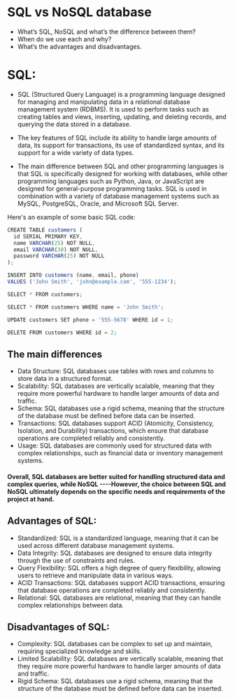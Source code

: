 # SQL vs NoSQL database
- What’s SQL, NoSQL and what’s the difference between them?
- When do we use each and why?
- What’s the advantages and disadvantages.
# SQL:
- SQL (Structured Query Language) is a programming language designed for managing and manipulating data in a relational database management system (RDBMS). It is used to perform tasks such as creating tables and views, inserting, updating, and deleting records, and querying the data stored in a database.

- The key features of SQL include its ability to handle large amounts of data, its support for transactions, its use of standardized syntax, and its support for a wide variety of data types.

- The main difference between SQL and other programming languages is that SQL is specifically designed for working with databases, while other programming languages such as Python, Java, or JavaScript are designed for general-purpose programming tasks. SQL is used in combination with a variety of database management systems such as MySQL, PostgreSQL, Oracle, and Microsoft SQL Server.

Here's an example of some basic SQL code:
```js
CREATE TABLE customers (
  id SERIAL PRIMARY KEY,
  name VARCHAR(25) NOT NULL,
  email VARCHAR(30) NOT NULL,
  password VARCHAR(25) NOT NULL
); 
```
```js
INSERT INTO customers (name, email, phone)
VALUES ('John Smith', 'john@example.com', '555-1234');
```

```js 
SELECT * FROM customers;
```

```js
SELECT * FROM customers WHERE name = 'John Smith';
```

```js
UPDATE customers SET phone = '555-5678' WHERE id = 1;
```

``` js
DELETE FROM customers WHERE id = 2;
```
## The main differences
- Data Structure:
 SQL databases use tables with rows and columns to store data in a structured format.
- Scalability:
 SQL databases are vertically scalable, meaning that they require more powerful hardware to handle larger amounts of data and traffic.
- Schema:
 SQL databases use a rigid schema, meaning that the structure of the database must be defined before data can be inserted.
- Transactions:
 SQL databases support ACID (Atomicity, Consistency, Isolation, and Durability) transactions, which ensure that database operations are completed reliably and consistently.
- Usage:
  SQL databases are commonly used for structured data with complex relationships, such as financial data or inventory management systems.
#### Overall, SQL databases are better suited for handling structured data and complex queries, while NoSQL ----However, the choice between SQL and NoSQL ultimately depends on the specific needs and requirements of the project at hand.

## Advantages of SQL:

- Standardized: SQL is a standardized language, meaning that it can be used across different database management systems.
- Data Integrity: SQL databases are designed to ensure data integrity through the use of constraints and rules.
- Query Flexibility: SQL offers a high degree of query flexibility, allowing users to retrieve and manipulate data in various ways.
- ACID Transactions: SQL databases support ACID transactions, ensuring that database operations are completed reliably and consistently.
- Relational: SQL databases are relational, meaning that they can handle complex relationships between data.

## Disadvantages of SQL:

- Complexity: SQL databases can be complex to set up and maintain, requiring specialized knowledge and skills.
- Limited Scalability: SQL databases are vertically scalable, meaning that they require more powerful hardware to handle larger amounts of data and traffic.
- Rigid Schema: SQL databases use a rigid schema, meaning that the structure of the database must be defined before data can be inserted.
